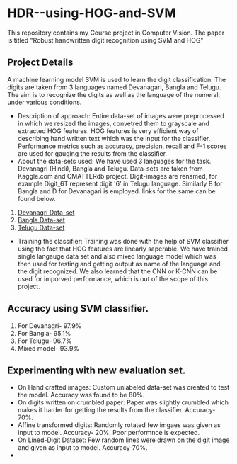 # HDR--using-HOG-and-SVM
This repository contains my Course project in Computer Vision. The paper is titled "Robust handwritten digit recognition using SVM and HOG"
## Project Details
A machine learning model SVM is used to learn the digit classification. The digits are taken from 3 languages named Devanagari, Bangla and Telugu. The aim is to recognize the digits as well as the language of the numeral, under various conditions.
- Description of approach: Entire data-set of images were preprocessed in which we resized the images, convetred them to grayscale and extracted HOG features. HOG features is very efficient way of describing hand written text which was the input for the classifier. Performance metrics such as accuracy, precision, recall and F-1 scores are used for gauging the results from the classifier.
- About the data-sets used: We have used 3 languages for the task. Devanagri (Hindi), Bangla and Telugu. Data-sets are taken from Kaggle.com and CMATTERdb project. Digit-images are renamed, for example Digit_6T represent digit '6' in Telugu language. Similarly B for Bangla and D for Devanagari is employed. links for the same can be found below.
 1. [Devanagri Data-set](https://www.kaggle.com/datasets/anurags397/hindi-mnist-data)
 2. [Bangla Data-set](https://code.google.com/archive/p/cmaterdb/)
 3. [Telugu Data-set](https://www.kaggle.com/datasets/anurags397/hindi-mnist-data)
- Training the classifier: Training was done with the help of SVM classifier using the fact that HOG features are linearly saperable. We have trained single langauge data set and also mixed language model which was then used for testing and getting output as name of the language and the digit recognized. We also learned that the CNN or K-CNN can be used for imporved performance, which is out of the scope of this project.
## Accuracy using SVM classifier.
1. For Devanagri- 97.9%
2. For Bangla- 95.1%
3. For Telugu- 96.7%
4. Mixed model- 93.9%
## Experimenting with new evaluation set.
- On Hand crafted images: Custom unlabeled data-set was created to test the model. Accuracy was found to be 80%.
- On digits written on crumbled paper: Paper was slightly crumbled which makes it harder for getting the results from the classifier. Accuracy-70%.
- Affine transformed digits: Randomly rotated few imgaes was given as input to model. Accuracy- 20%. Poor performnce is expected.
- On Lined-Digit Dataset: Few random lines were drawn on the digit image and given as input to model. Accuracy-70%.
- 
